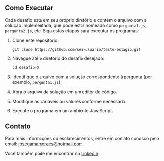## Como Executar

Cada desafio está em seu próprio diretório e contém o arquivo com a solução implementada, que pode estar nomeado como `pergunta1.js`, `pergunta2.js`, etc. Siga estas etapas para executar os programas:

1. Clone este repositório:
    ```
    git clone https://github.com/seu-usuario/teste-estagio.git
    ```

2. Navegue até o diretório do desafio desejado:
    ```
    cd desafio-X
    ```

3. Identifique o arquivo com a solução correspondente à pergunta (por exemplo, `pergunta1.js`).

4. Abra o arquivo da solução em um editor de código.

5. Modifique as variáveis ou valores conforme necessário.

6. Execute o programa em um ambiente JavaScript.

## Contato

Para mais informações ou esclarecimentos, entre em contato conosco pelo email: josegamamoraes@hotmail.com.

Você também pode me encontrar no [LinkedIn](https://www.linkedin.com/in/joseluizgama/).
